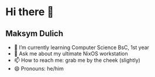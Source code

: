 # Hi there 👋
## Maksym Dulich
- 🌱 I’m currently learning Computer Science BsC, 1st year
- 💬 Ask me about my ultimate NixOS workstation
- 📫 How to reach me: grab me by the cheek (slightly)
- 😄 Pronouns: he/him
<!--

Here are some ideas to get you started:

- 🔭 I’m currently working on ...
- 🌱 I’m currently learning Computer Science BsC, 1st year
- 👯 I’m looking to collaborate on any game development ideas, or cybersecurity topics
- 🤔 I’m looking for help with a lot of stuff, so probably no reason to even bother. oh, email also works well for me)

- ⚡ Fun fact: ...
-->
